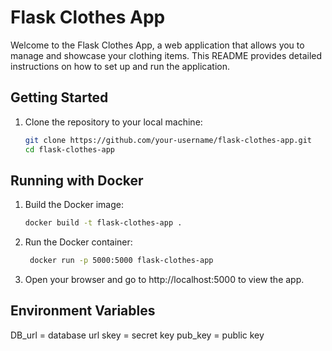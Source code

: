 # Flask Clothes App

Welcome to the Flask Clothes App, a web application that allows you to manage and showcase your clothing items. This README provides detailed instructions on how to set up and run the application.

## Getting Started

1. Clone the repository to your local machine:

   ```bash
   git clone https://github.com/your-username/flask-clothes-app.git
   cd flask-clothes-app


## Running with Docker

1. Build the Docker image:

   ```bash
   docker build -t flask-clothes-app .
   ```
2. Run the Docker container:

   ```bash
    docker run -p 5000:5000 flask-clothes-app
    ```
3. Open your browser and go to http://localhost:5000 to view the app.

## Environment Variables
DB_url = database url
skey = secret key
pub_key = public key
